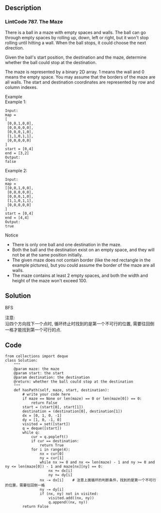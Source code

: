 ## Description
### LintCode 787. The Maze
There is a ball in a maze with empty spaces and walls. The ball can go through empty spaces by rolling up, down, left or right, but it won't stop rolling until hitting a wall. When the ball stops, it could choose the next direction.

Given the ball's start position, the destination and the maze, determine whether the ball could stop at the destination.

The maze is represented by a binary 2D array. 1 means the wall and 0 means the empty space. You may assume that the borders of the maze are all walls. The start and destination coordinates are represented by row and column indexes.

Example  
Example 1:

    Input:  
    map =   
    [
     [0,0,1,0,0],
     [0,0,0,0,0],
     [0,0,0,1,0],
     [1,1,0,1,1],
     [0,0,0,0,0]
    ]
    start = [0,4]
    end = [3,2]
    Output:
    false
Example 2:

    Input:
    map = 
    [[0,0,1,0,0],
     [0,0,0,0,0],
     [0,0,0,1,0],
     [1,1,0,1,1],
     [0,0,0,0,0]
    ]
    start = [0,4]
    end = [4,4]
    Output:
    true
Notice   

- There is only one ball and one destination in the maze.
- Both the ball and the destination exist on an empty space, and they will not be at the same position initially.
- The given maze does not contain border (like the red rectangle in the example pictures), but you could assume the border of the maze are all walls.
- The maze contains at least 2 empty spaces, and both the width and height of the maze won't exceed 100.

## Solution
BFS

注意:  
沿四个方向找下一个点时, 循环终止时找到的是第一个不可行的位置, 需要往回倒一格才能找到第一个可行的点.

## Code
    from collections import deque
    class Solution:
        """
        @param maze: the maze
        @param start: the start
        @param destination: the destination
        @return: whether the ball could stop at the destination
        """
        def hasPath(self, maze, start, destination):
            # write your code here
            if maze == None or len(maze) == 0 or len(maze[0]) == 0:
                return False
            start = (start[0], start[1])
            destination = (destination[0], destination[1])
            dx = [0, 1, 0, -1]
            dy = [1, 0, -1, 0]
            visited = set([start])
            q = deque([start])
            while q:
                cur = q.popleft()
                if cur == destination:
                    return True
                for i in range(4):
                    nx = cur[0]
                    ny = cur[1]
                    while nx >= 0 and nx <= len(maze) - 1 and ny >= 0 and ny <= len(maze[0]) - 1 and maze[nx][ny] == 0: 
                        nx += dx[i]
                        ny += dy[i]
                    nx -= dx[i]    # 注意上面循环的判断条件，找到的是第一个不可行的位置，需要往回倒一格
                    ny -= dy[i]
                    if (nx, ny) not in visited:
                        visited.add((nx, ny))
                        q.append((nx, ny))
            return False
